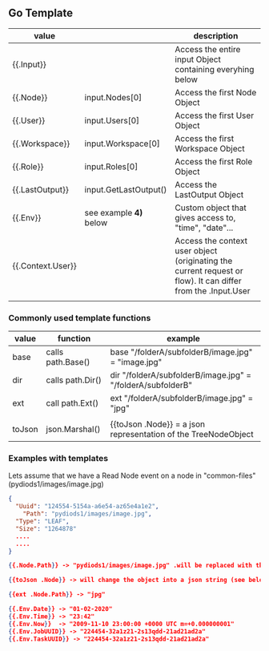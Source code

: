 
## Go Template

| value             |                          | description                                                                                                  |
|-------------------|--------------------------|--------------------------------------------------------------------------------------------------------------|
| {{.Input}}        |                          | Access the entire input Object containing everyhing below                                                    |
| {{.Node}}         | input.Nodes[0]           | Access the first Node Object                                                                                 |
| {{.User}}         | input.Users[0]           | Access the first User Object                                                                                 |
| {{.Workspace}}    | input.Workspace[0]       | Access the first Workspace Object                                                                            |
| {{.Role}}         | input.Roles[0]           | Access the first Role Object                                                                                 |
| {{.LastOutput}}   | input.GetLastOutput()    | Access the LastOutput Object                                                                                 |
| {{.Env}}          | see example **4)** below | Custom object that gives access to, "time", "date"...                                                        |
| {{.Context.User}} |                          | Access the context user object (originating the current request or flow). It can differ from the .Input.User |
|                   |                          |                                                                                                              |

### Commonly used template functions

| value      | function          | example                                                           |
|------------|-------------------|-------------------------------------------------------------------|
| base       | calls path.Base() | base "/folderA/subfolderB/image.jpg" = "image.jpg"                |
| dir        | calls path.Dir()  | dir "/folderA/subfolderB/image.jpg" = "/folderA/subfolderB"       |
| ext        | call path.Ext()   | ext "/folderA/subfolderB/image.jpg" = "jpg"                       |
|            |                   |                                                                   |
| toJson     | json.Marshal()    | {{toJson .Node}} = a json representation of the TreeNodeObject    |

### Examples with templates

Lets assume that we have a Read Node event on a node in "common-files" (pydiods1/images/image.jpg)

```json
{
  "Uuid": "124554-5154a-a6e54-az65e4a1e2",
	"Path": "pydiods1/images/image.jpg",
  "Type": "LEAF",
  "Size": "1264878"
  ....
  ....
}
```

```json
{{.Node.Path}} -> "pydiods1/images/image.jpg" .will be replaced with the path
```

```json
{{toJson .Node}} -> will change the object into a json string (see below)
```

```json
{{ext .Node.Path}} -> "jpg"
```

```json
{{.Env.Date}} -> "01-02-2020"
{{.Env.Time}} -> "23:42"
{{.Env.Now}}  -> "2009-11-10 23:00:00 +0000 UTC m=+0.000000001"
{{.Env.JobUUID}} -> "224454-32a1z21-2s13qdd-21ad21ad2a"
{{.Env.TaskUUID}} -> "224454-32a1z21-2s13qdd-21ad21ad2a"
```


